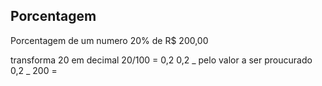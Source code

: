 ## Porcentagem

Porcentagem de um numero
20% de R$ 200,00

transforma 20 em decimal
20/100 = 0,2
0,2 _ pelo valor a ser proucurado
0,2 _ 200 =
